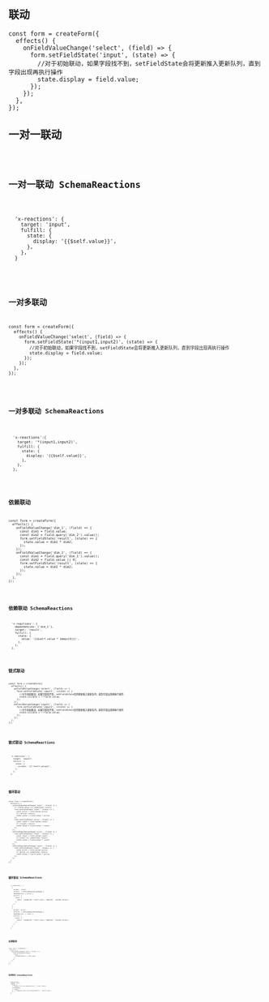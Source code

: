 ## 联动

```tsx | pure
const form = createForm({
  effects() {
    onFieldValueChange('select', (field) => {
      form.setFieldState('input', (state) => {
        //对于初始联动，如果字段找不到，setFieldState会将更新推入更新队列，直到字段出现再执行操作
        state.display = field.value;
      });
    });
  },
});
```

## 一对一联动

<code src="./demo1.tsx" />

## 一对一联动 SchemaReactions

```tsx | pure

  'x-reactions': {
    target: 'input',
    fulfill: {
      state: {
        display: '{{$self.value}}',
      },
    },
  }

```

<code src="./demo2.tsx" />

## 一对多联动

```tsx | pure
const form = createForm({
  effects() {
    onFieldValueChange('select', (field) => {
      form.setFieldState('*(input1,input2)', (state) => {
        //对于初始联动，如果字段找不到，setFieldState会将更新推入更新队列，直到字段出现再执行操作
        state.display = field.value;
      });
    });
  },
});
```

<code src="./demo3.tsx" />

## 一对多联动 SchemaReactions

```tsx | pure

  'x-reactions':{
    target: '*(input1,input2)',
    fulfill: {
      state: {
        display: '{{$self.value}}',
      },
    },
  },

```

<code src="./demo4.tsx" />

## 依赖联动

```tsx | pure
const form = createForm({
  effects() {
    onFieldValueChange('dim_1', (field) => {
      const dim1 = field.value;
      const dim2 = field.query('dim_2').value();
      form.setFieldState('result', (state) => {
        state.value = dim1 * dim2;
      });
    });
    onFieldValueChange('dim_2', (field) => {
      const dim1 = field.query('dim_1').value();
      const dim2 = field.value || 0;
      form.setFieldState('result', (state) => {
        state.value = dim1 * dim2;
      });
    });
  },
});
```

<code src="./demo5.tsx" />

## 依赖联动 SchemaReactions

```tsx | pure
  'x-reactions': {
    dependencies: ['dim_1'],
    target: 'result',
    fulfill: {
      state: {
        value: '{{$self.value * $deps[0]}}',
      },
    },
  },
```

<code src="./demo6.tsx" />

## 链式联动

```tsx | pure
const form = createForm({
  effects() {
    onFieldValueChange('select', (field) => {
      form.setFieldState('input1', (state) => {
        //对于初始联动，如果字段找不到，setFieldState会将更新推入更新队列，直到字段出现再执行操作
        state.visible = !!field.value;
      });
    });
    onFieldValueChange('input1', (field) => {
      form.setFieldState('input2', (state) => {
        //对于初始联动，如果字段找不到，setFieldState会将更新推入更新队列，直到字段出现再执行操作
        state.visible = !!field.value;
      });
    });
  },
});
```

<code src="./demo7.tsx" />

## 链式联动 SchemaReactions

```tsx | pure

  'x-reactions': {
    target: 'input2',
    fulfill: {
      state: {
        visible: '{{!!$self.value}}',
      },
    },
  },

```

<code src="./demo8.tsx" />

## 循环联动

```tsx | pure
const form = createForm({
  effects() {
    onFieldInputValueChange('total', (field) => {
      if (field.value === undefined) return;
      form.setFieldState('count', (state) => {
        const price = form.values.price;
        if (!price) return;
        state.value = field.value / price;
      });
      form.setFieldState('price', (state) => {
        const count = form.values.count;
        if (!count) return;
        state.value = field.value / count;
      });
    });
    onFieldInputValueChange('price', (field) => {
      form.setFieldState('total', (state) => {
        const count = form.values.count;
        if (count === undefined) return;
        state.value = field.value * count;
      });
    });
    onFieldInputValueChange('count', (field) => {
      form.setFieldState('total', (state) => {
        const price = form.values.price;
        if (price === undefined) return;
        state.value = field.value * price;
      });
    });
  },
});
```

<code src="./demo9.tsx" />

## 循环联动 SchemaReactions

```tsx | pure
  'x-reactions': [
    {
      target: 'count',
      effects: ['onFieldInputValueChange'],
      dependencies: ['price'],
      fulfill: {
        state: {
          value: '{{$deps[0] ? $self.value / $deps[0] : $target.value}}',
        },
      },
    },
    {
      target: 'price',
      effects: ['onFieldInputValueChange'],
      dependencies: ['count'],
      fulfill: {
        state: {
          value: '{{$deps[0] ? $self.value / $deps[0] : $target.value}}',
        },
      },
    },
  ],

```

<code src="./demo10.tsx" />

## 自身联动

```tsx | pure
const form = createForm({
  effects() {
    onFieldValueChange('color', (field) => {
      field.setComponentProps({
        style: {
          backgroundColor: field.value,
        },
      });
    });
  },
});
```

<code src="./demo11.tsx" />

## 自身联动 SchemaReactions

```tsx | pure

  x-reactions={{
    target: 'color',
    fulfill: {
      state: {
        'component[1].style.backgroundColor': '{{$self.value}}',
      },
      //以下用法也可以
      // schema: {
      //   'x-component-props.style.backgroundColor': '{{$self.value}}',
      // },
    },
  }}

```

<code src="./demo12.tsx" />
